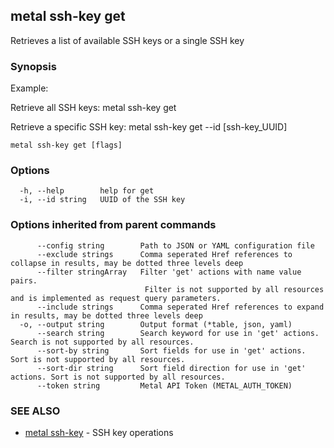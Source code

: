 ## metal ssh-key get

Retrieves a list of available SSH keys or a single SSH key

### Synopsis

Example:

Retrieve all SSH keys: 
metal ssh-key get
  
Retrieve a specific SSH key:
metal ssh-key get --id [ssh-key_UUID] 



```
metal ssh-key get [flags]
```

### Options

```
  -h, --help        help for get
  -i, --id string   UUID of the SSH key
```

### Options inherited from parent commands

```
      --config string        Path to JSON or YAML configuration file
      --exclude strings      Comma seperated Href references to collapse in results, may be dotted three levels deep
      --filter stringArray   Filter 'get' actions with name value pairs.
                              Filter is not supported by all resources and is implemented as request query parameters.
      --include strings      Comma seperated Href references to expand in results, may be dotted three levels deep
  -o, --output string        Output format (*table, json, yaml)
      --search string        Search keyword for use in 'get' actions. Search is not supported by all resources.
      --sort-by string       Sort fields for use in 'get' actions. Sort is not supported by all resources.
      --sort-dir string      Sort field direction for use in 'get' actions. Sort is not supported by all resources.
      --token string         Metal API Token (METAL_AUTH_TOKEN)
```

### SEE ALSO

* [metal ssh-key](metal_ssh-key.md)	 - SSH key operations

